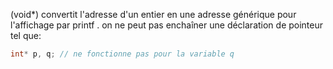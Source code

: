 (void*) convertit l'adresse d'un entier en une adresse générique pour l'affichage par printf .  on ne peut pas enchaîner une déclaration de pointeur tel que:

````c++
int* p, q; // ne fonctionne pas pour la variable q
````

